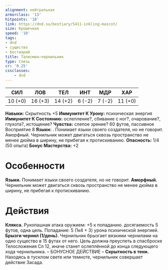```yaml
---
alignment: нейтральная
armorclass: '13'
hitpoints: '18'
link: https://dnd.su/bestiary/5411-inkling-mascot/
size: Крошечная
speed: '10'
tags:
- dnd
- существо
- бестиарий
title: Талисман–чернильник
type: Слизь
cr: '0.25'
cssclasses:
    - dnd
---
```



| СИЛ | ЛОВ | ТЕЛ | ИНТ | МДР | ХАР |
|---|---|---|---|---|---|
| 10 (+0) | 16 (+3) | 14 (+2) | 6 (-2) | 7 (-2) | 11 (+0) |
**Навыки:** Скрытность +5
**Иммунитет К Урону:** психическая энергия
**Иммунитет К Состоянию:** ослепление?, сбивание с ног?, очарование?, глухота?, истощение?
**Чувства:** слепое зрение? 60 футов, пассивное Восприятие 8
**Языки:** . Понимает языки своего создателя, но не говорит.
Аморфный. Чернильник может двигаться сквозь пространство не менее дюйма в ширину, не прибегая к протискиванию.
**Опасность:** 1/4 (50 опыта)
**Бонус Мастерства:** +2


# Особенности
**Языки.** Понимает языки своего создателя, но не говорит.
**Аморфный.** Чернильник может двигаться сквозь пространство не менее дюйма в ширину, не прибегая к протискиванию.


# Действия
**Клякса.** Рукопашная атака оружием: +5 к попаданию. досягаемость 5 футов, одна цель. Попадание: 5 (1к4 + 3) урона психической энергией.
**Брызги чернил (1/день).** Чернильник брызгает вязкими чернилами на одно существо в 15 футах от него. Цель должна преуспеть в спасброске Телосложения Сл 12, иначе станет ослеплённой до конца следующего хода чернильника.
– БОНУСНОЕ ДЕЙСТВИЕ –
**Скрытность в тени.** Находясь в тусклом свете или темноте, чернильник совершает действие Засада.